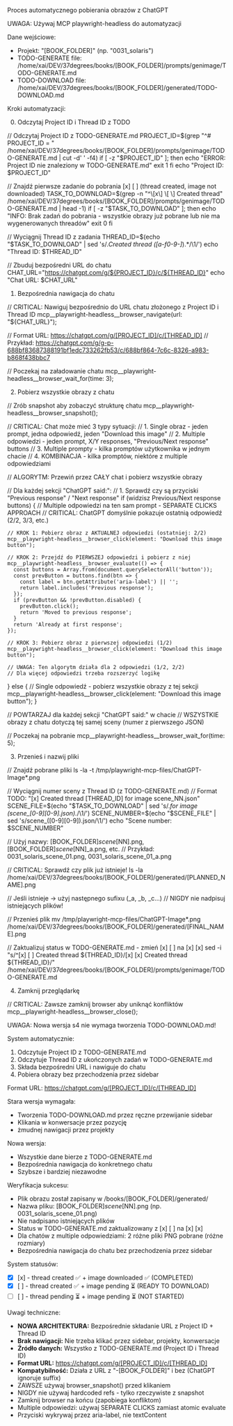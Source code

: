 Proces automatycznego pobierania obrazów z ChatGPT

UWAGA: Używaj MCP playwright-headless do automatyzacji

  Dane wejściowe:

  - Projekt: "[BOOK_FOLDER]" (np. "0031_solaris")
  - TODO-GENERATE file: /home/xai/DEV/37degrees/books/[BOOK_FOLDER]/prompts/genimage/TODO-GENERATE.md
  - TODO-DOWNLOAD file: /home/xai/DEV/37degrees/books/[BOOK_FOLDER]/generated/TODO-DOWNLOAD.md

  Kroki automatyzacji:

  0. Odczytaj Project ID i Thread ID z TODO

  // Odczytaj Project ID z TODO-GENERATE.md
  PROJECT_ID=$(grep "^# PROJECT_ID = " /home/xai/DEV/37degrees/books/[BOOK_FOLDER]/prompts/genimage/TODO-GENERATE.md | cut -d' ' -f4)
  if [ -z "$PROJECT_ID" ]; then
    echo "ERROR: Project ID nie znaleziony w TODO-GENERATE.md"
    exit 1
  fi
  echo "Project ID: $PROJECT_ID"

  // Znajdź pierwsze zadanie do pobrania [x] [ ] (thread created, image not downloaded)
  TASK_TO_DOWNLOAD=$(grep -n "^\[x\] \[ \] Created thread" /home/xai/DEV/37degrees/books/[BOOK_FOLDER]/prompts/genimage/TODO-GENERATE.md | head -1)
  if [ -z "$TASK_TO_DOWNLOAD" ]; then
    echo "INFO: Brak zadań do pobrania - wszystkie obrazy już pobrane lub nie ma wygenerowanych threadów"
    exit 0
  fi
  
  // Wyciągnij Thread ID z zadania
  THREAD_ID=$(echo "$TASK_TO_DOWNLOAD" | sed 's/.*Created thread \([a-f0-9-]*\).*/\1/')
  echo "Thread ID: $THREAD_ID"
  
  // Zbuduj bezpośredni URL do chatu
  CHAT_URL="https://chatgpt.com/g/${PROJECT_ID}/c/${THREAD_ID}"
  echo "Chat URL: $CHAT_URL"

  1. Bezpośrednia nawigacja do chatu

  // CRITICAL: Nawiguj bezpośrednio do URL chatu złożonego z Project ID i Thread ID
  mcp__playwright-headless__browser_navigate(url: "${CHAT_URL}");
  
  // Format URL: https://chatgpt.com/g/[PROJECT_ID]/c/[THREAD_ID]
  // Przykład: https://chatgpt.com/g/g-p-688bf83687388191bf1edc733262fb53/c/688bf864-7c6c-8326-a983-b868f438bbc7
  
  // Poczekaj na załadowanie chatu
  mcp__playwright-headless__browser_wait_for(time: 3);

  2. Pobierz wszystkie obrazy z chatu

  // Zrób snapshot aby zobaczyć strukturę chatu
  mcp__playwright-headless__browser_snapshot();

  // CRITICAL: Chat może mieć 3 typy sytuacji:
  // 1. Single obraz - jeden prompt, jedna odpowiedź, jeden "Download this image"
  // 2. Multiple odpowiedzi - jeden prompt, X/Y responses, "Previous/Next response" buttons
  // 3. Multiple prompty - kilka promptów użytkownika w jednym chacie
  // 4. KOMBINACJA - kilka promptów, niektóre z multiple odpowiedziami

  // ALGORYTM: Przewiń przez CAŁY chat i pobierz wszystkie obrazy
  
  // Dla każdej sekcji "ChatGPT said:":
  // 1. Sprawdź czy są przyciski "Previous response" / "Next response"
  if (widzisz Previous/Next response buttons) {
    // Multiple odpowiedzi na ten sam prompt - SEPARATE CLICKS APPROACH
    // CRITICAL: ChatGPT domyślnie pokazuje ostatnią odpowiedź (2/2, 3/3, etc.)
    
    // KROK 1: Pobierz obraz z AKTUALNEJ odpowiedzi (ostatniej: 2/2)
    mcp__playwright-headless__browser_click(element: "Download this image button");
    
    // KROK 2: Przejdź do PIERWSZEJ odpowiedzi i pobierz z niej
    mcp__playwright-headless__browser_evaluate(() => {
      const buttons = Array.from(document.querySelectorAll('button'));
      const prevButton = buttons.find(btn => {
        const label = btn.getAttribute('aria-label') || '';
        return label.includes('Previous response');
      });
      if (prevButton && !prevButton.disabled) {
        prevButton.click();
        return 'Moved to previous response';
      }
      return 'Already at first response';
    });
    
    // KROK 3: Pobierz obraz z pierwszej odpowiedzi (1/2)
    mcp__playwright-headless__browser_click(element: "Download this image button");
    
    // UWAGA: Ten algorytm działa dla 2 odpowiedzi (1/2, 2/2)
    // Dla więcej odpowiedzi trzeba rozszerzyć logikę
    
  } else {
    // Single odpowiedź - pobierz wszystkie obrazy z tej sekcji
    mcp__playwright-headless__browser_click(element: "Download this image button");
  }
  
  // POWTARZAJ dla każdej sekcji "ChatGPT said:" w chacie
  // WSZYSTKIE obrazy z chatu dotyczą tej samej sceny (numer z pierwszego JSON)
  
  // Poczekaj na pobranie
  mcp__playwright-headless__browser_wait_for(time: 5);

  3. Przenieś i nazwij pliki

  // Znajdź pobrane pliki
  ls -la -t /tmp/playwright-mcp-files/ChatGPT-Image*.png

  // Wyciągnij numer sceny z Thread ID (z TODO-GENERATE.md)
  // Format TODO: "[x] Created thread [THREAD_ID] for image scene_NN.json"
  SCENE_FILE=$(echo "$TASK_TO_DOWNLOAD" | sed 's/.*for image \(scene_[0-9][0-9]\.json\).*/\1/')
  SCENE_NUMBER=$(echo "$SCENE_FILE" | sed 's/scene_\([0-9][0-9]\)\.json/\1/')
  echo "Scene number: $SCENE_NUMBER"
  
  // Użyj nazwy: [BOOK_FOLDER]_scene_[NN].png, [BOOK_FOLDER]_scene_[NN]_a.png, etc.
  // Przykład: 0031_solaris_scene_01.png, 0031_solaris_scene_01_a.png

  // CRITICAL: Sprawdź czy plik już istnieje!
  ls -la /home/xai/DEV/37degrees/books/[BOOK_FOLDER]/generated/[PLANNED_NAME].png
  
  // Jeśli istnieje → użyj następnego sufixu (_a, _b, _c...)
  // NIGDY nie nadpisuj istniejących plików!

  // Przenieś plik
  mv /tmp/playwright-mcp-files/ChatGPT-Image*.png /home/xai/DEV/37degrees/books/[BOOK_FOLDER]/generated/[FINAL_NAME].png

  // Zaktualizuj status w TODO-GENERATE.md - zmień [x] [ ] na [x] [x]
  sed -i "s/^\[x\] \[ \] Created thread ${THREAD_ID}/[x] [x] Created thread ${THREAD_ID}/" /home/xai/DEV/37degrees/books/[BOOK_FOLDER]/prompts/genimage/TODO-GENERATE.md

  4. Zamknij przeglądarkę

  // CRITICAL: Zawsze zamknij browser aby uniknąć konfliktów
  mcp__playwright-headless__browser_close();

  UWAGA: Nowa wersja s4 nie wymaga tworzenia TODO-DOWNLOAD.md!
  
  System automatycznie:
  1. Odczytuje Project ID z TODO-GENERATE.md
  2. Odczytuje Thread ID z ukończonych zadań w TODO-GENERATE.md
  3. Składa bezpośredni URL i nawiguje do chatu
  4. Pobiera obrazy bez przechodzenia przez sidebar
  
  Format URL: https://chatgpt.com/g/[PROJECT_ID]/c/[THREAD_ID]
  
  Stara wersja wymagała:
  - Tworzenia TODO-DOWNLOAD.md przez ręczne przewijanie sidebar
  - Klikania w konwersacje przez pozycję
  - żmudnej nawigacji przez projekty
  
  Nowa wersja:
  - Wszystkie dane bierze z TODO-GENERATE.md
  - Bezpośrednia nawigacja do konkretnego chatu
  - Szybsze i bardziej niezawodne

  Weryfikacja sukcesu:

  - Plik obrazu został zapisany w /books/[BOOK_FOLDER]/generated/
  - Nazwa pliku: [BOOK_FOLDER]_scene_[NN].png (np. 0031_solaris_scene_01.png)
  - Nie nadpisano istniejących plików
  - Status w TODO-GENERATE.md zaktualizowany z [x] [ ] na [x] [x]
  - Dla chatów z multiple odpowiedziami: 2 różne pliki PNG pobrane (różne rozmiary)
  - Bezpośrednia nawigacja do chatu bez przechodzenia przez sidebar

  System statusów:
  - [x] [x] - thread created ✅ + image downloaded ✅ (COMPLETED)
  - [x] [ ] - thread created ✅ + image pending ⏳ (READY TO DOWNLOAD)  
  - [ ] [ ] - thread pending ⏳ + image pending ⏳ (NOT STARTED)

  Uwagi techniczne:

  - **NOWA ARCHITEKTURA:** Bezpośrednie składanie URL z Project ID + Thread ID
  - **Brak nawigacji:** Nie trzeba klikać przez sidebar, projekty, konwersacje
  - **Źródło danych:** Wszystko z TODO-GENERATE.md (Project ID i Thread ID)
  - **Format URL:** https://chatgpt.com/g/[PROJECT_ID]/c/[THREAD_ID]
  - **Kompatybilność:** Działa z URL z "-[BOOK_FOLDER]" i bez (ChatGPT ignoruje suffix)
  - ZAWSZE używaj browser_snapshot() przed klikaniem
  - NIGDY nie używaj hardcoded refs - tylko rzeczywiste z snapshot
  - Zamknij browser na końcu (zapobiega konfliktom)
  - Multiple odpowiedzi: używaj SEPARATE CLICKS zamiast atomic evaluate
  - Przyciski wykrywaj przez aria-label, nie textContent